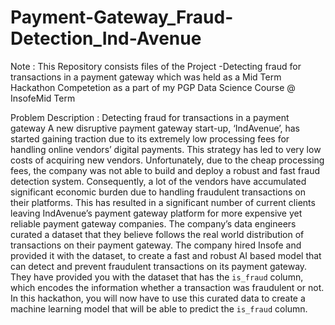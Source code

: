 # Payment-Gateway_Fraud-Detection_Ind-Avenue
Note : This Repository consists files of the Project -Detecting fraud for transactions in a payment gateway which was held as a Mid Term Hackathon Competetion as a part of my PGP Data Science Course @ InsofeMid Term 


Problem Description :
Detecting fraud for transactions in a payment gateway
A new disruptive payment gateway start-up, ‘IndAvenue’, has started gaining traction due to its extremely low processing fees for handling online vendors’ digital payments.
This strategy has led to very low costs of acquiring new vendors. Unfortunately, due to the cheap processing fees, the company was not able to build and deploy a robust
and fast fraud detection system. Consequently, a lot of the vendors have accumulated significant economic burden due to handling fraudulent transactions on their platforms. This has resulted in a significant number of current clients leaving IndAvenue’s payment gateway platform for more expensive yet reliable payment gateway companies.
The company’s data engineers curated a dataset that they believe follows the real world distribution of transactions on their payment gateway. The company hired
Insofe and provided it with the dataset, to create a fast and robust AI based model that can detect and prevent fraudulent transactions on its payment gateway.
They have provided you with the dataset that has the `is_fraud` column, which encodes the information whether a transaction was fraudulent or not. In this hackathon, you will now have to use this curated data to create a machine learning model that will be able to predict the `is_fraud` column.
